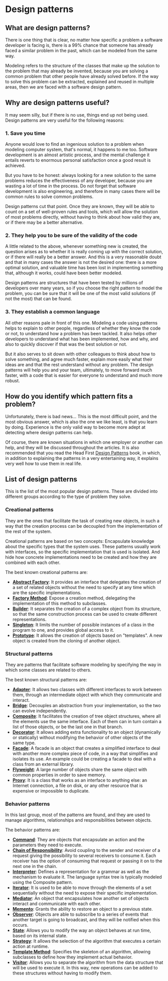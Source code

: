 # Design patterns

[comment]: <> (<img align="right" src="https://camo.githubusercontent.com/cfcaf3a99103d61f387761e5fc445d9ba0203b01/68747470733a2f2f7472617669732d63692e6f72672f6477796c2f657374612e7376673f6272616e63683d6d6173746572">)

## What are design patterns?

There is one thing that is clear, no matter how specific a problem a software developer is facing is, there is a 99% chance that someone has already faced a similar problem in the past, which can be modeled from the same way.

Modeling refers to the structure of the classes that make up the solution to the problem that may already be invented, because you are solving a common problem that other people have already solved before. If the way to solve this problem can be extracted, explained and reused in multiple areas, then we are faced with a software design pattern.

## Why are design patterns useful?

It may seem silly, but if there is no use, things end up not being used. Design patterns are very useful for the following reasons:

### 1. Save you time

Anyone would love to find an ingenious solution to a problem when modeling computer system, that's normal, it happens to me too. Software development is an almost artistic process, and the mental challenge it entails reverts to enormous personal satisfaction once a good result is achieved.

But you have to be honest: always looking for a new solution to the same problems reduces the effectiveness of any developer, because you are wasting a lot of time in the process. Do not forget that software development is also engineering, and therefore in many cases there will be common rules to solve common problems.

Design patterns cut that point. Once they are known, they will be able to count on a set of well-proven rules and tools, which will allow the solution of most problems directly, without having to think about how valid they are, or if there may be a better alternative.

### 2. They help you to be sure of the validity of the code

A little related to the above, whenever something new is created, the question arises as to whether it is really coming up with the correct solution, or if there will really be a better answer. And this is a very reasonable doubt and that in many cases the answer is not the desired one: there is a more optimal solution, and valuable time has been lost in implementing something that, although it works, could have been better modeled.

Design patterns are structures that have been tested by millions of developers over many years, so if you choose the right pattern to model the problem, you can be sure that it will be one of the most valid solutions (if not the most) that can be found.

### 3. They establish a common language

All other reasons pale in front of this one. Modeling a code using patterns helps to explain to other people, regardless of whether they know the code or not, to understand how a problem has been tackled. It also helps other developers to understand what has been implemented, how and why, and also to quickly discover if that was the best solution or not.

But it also serves to sit down with other colleagues to think about how to solve something, and agree much faster, explain more easily what their ideas are and that the rest understand without any problem. The design patterns will help you and your team, ultimately, to move forward much faster, with a code that is easier for everyone to understand and much more robust.

## How do you identify which pattern fits a problem?

Unfortunately, there is bad news… This is the most difficult point, and the most obvious answer, which is also the one we like least, is that you learn by doing. Experience is the only valid way to become more adept at detecting where design patterns can help.

Of course, there are known situations in which one employer or another can help, and they will be discussed throughout the articles. It is also recommended that you read the Head First [Design Patterns](https://drive.google.com/file/d/1HyBSWiaL4Treg7ggJ8ZhRh4eXUsFJokl/view?usp=sharing) book, in which, in addition to explaining the patterns in a very entertaining way, it explains very well how to use them in real life.

## List of design patterns

This is the list of the most popular design patterns. These are divided into different groups according to the type of problem they solve.

### Creational patterns

They are the ones that facilitate the task of creating new objects, in such a way that the creation process can be decoupled from the implementation of the rest of the system.

Creational patterns are based on two concepts: Encapsulate knowledge about the specific types that the system uses. These patterns usually work with interfaces, so the specific implementation that is used is isolated. And hide how concrete implementations need to be created and how they are combined with each other.

The best known creational patterns are:
* [**Abstract Factory**](patterns/creational/abstract-factory/README-en.md): It provides an interface that delegates the creation of a set of related objects without the need to specify at any time which are the specific implementations.
* [**Factory Method**](patterns/creational/factory-method/README-en.md): Expose a creation method, delegating the implementation of this method to subclasses.
* [**Builder**](patterns/creational/builder/README-en.md): It separates the creation of a complex object from its structure, so that the same construction process can be used to create different representations.
* [**Singleton**](patterns/creational/singleton/README-en.md): It limits the number of possible instances of a class in the program to one, and provides global access to it.
* [**Prototype**](patterns/creational/prototype/README-en.md): It allows the creation of objects based on "templates". A new object is created from the cloning of another object.

### Structural patterns

They are patterns that facilitate software modeling by specifying the way in which some classes are related to others.

The best known structural patterns are:
* [**Adapter**](patterns/structural/adapter/README-en.md): It allows two classes with different interfaces to work between them, through an intermediate object with which they communicate and interact.
* [**Bridge**](patterns/structural/bridge/README-en.md): Decouples an abstraction from your implementation, so the two can evolve independently.
* [**Composite**](patterns/structural/composite/README-en.md): It facilitates the creation of tree object structures, where all the elements use the same interface. Each of them can in turn contain a list of those objects, or be the last one in that branch.
* [**Decorator**](patterns/structural/decorator/README-en.md): It allows adding extra functionality to an object (dynamically or statically) without modifying the behavior of other objects of the same type.
* [**Facade**](patterns/structural/facade/README-en.md): A facade is an object that creates a simplified interface to deal with another more complex piece of code, in a way that simplifies and isolates its use. An example could be creating a facade to deal with a class from an external library.
* [**Flyweight**](patterns/structural/flyweight/README-en.md): A large number of objects share the same object with common properties in order to save memory.
* [**Proxy**](patterns/structural/proxy/README-en.md): It is a class that works as an interface to anything else: an Internet connection, a file on disk, or any other resource that is expensive or impossible to duplicate.

### Behavior patterns

In this last group, most of the patterns are found, and they are used to manage algorithms, relationships and responsibilities between objects.

The behavior patterns are:
* [**Command**](patterns/behavior/command.md): They are objects that encapsulate an action and the parameters they need to execute.
* [**Chain of Responsibility**](patterns/behavior/chain-of-responsibility/README-en.md): Avoid coupling to the sender and receiver of a request giving the possibility to several receivers to consume it. Each receiver has the option of consuming that request or passing it on to the next one in the chain.
* [**Interpreter**](patterns/behavior/interpreter/README-en.md): Defines a representation for a grammar as well as the mechanism to evaluate it. The language syntax tree is typically modeled using the Composite pattern.
* [**Iterator**](patterns/behavior/iterator/README-en.md): It is used to be able to move through the elements of a set sequentially without the need to expose their specific implementation.
* [**Mediator**](patterns/behavior/mediator/README-en.md): An object that encapsulates how another set of objects interact and communicate with each other.
* [**Memento**](patterns/behavior/memento/README-en.md): Grants the ability to restore an object to a previous state.
* [**Observer**](patterns/behavior/observer/README-en.md): Objects are able to subscribe to a series of events that another target is going to broadcast, and they will be notified when this occurs.
* [**State**](patterns/behavior/state/README-en.md): Allows you to modify the way an object behaves at run time, based on its internal state.
* [**Strategy**](patterns/behavior/strategy/README-en.md): It allows the selection of the algorithm that executes a certain action at runtime.
* [**Template Method**](patterns/behavior/template-method/README-en.md): Specifies the skeleton of an algorithm, allowing subclasses to define how they implement actual behavior.
* [**Visitor**](patterns/behavior/visitor/README-en.md): Allows you to separate the algorithm from the data structure that will be used to execute it. In this way, new operations can be added to these structures without having to modify them.
